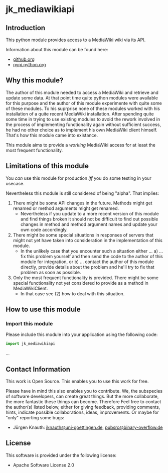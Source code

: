 jk_mediawikiapi
==========

Introduction
------------

This python module provides access to a MediaWiki wiki via its API.

Information about this module can be found here:

* [github.org](https://github.com/jkpubsrc/python-module-jk-mediawikiapi)
* [pypi.python.org](https://pypi.python.org/pypi/jk_mediawikiapi)

Why this module?
----------------

The author of this module needed to access a MediaWiki and retrieve and update some data. At that point time quite python modules were available for this purpose and the author of this module experimente with quite some of these modules. To his suprprise none of these modules worked with his installation of a quite recent MediaWiki installation. After spending quite some time in trying to use existing modules to avoid the rework involved in the process of implementing functionality again without sufficient success, he had no other choice as to implement his own MediaWiki client himself. That's how this module came into existance.

This module aims to provide a *working* MediaWiki access for at least the most frequent functionality.

Limitations of this module
--------------------------

You *can* use this module for production *iff* you do some testing in your usecase.

Nevertheless this module is still considered of being "alpha". That implies:

1. There might be some API changes in the future. Methods might get renamed or method arguments might get renamed.
	* Nevertheless if you update to a more recent version of this module and find things broken it should not be difficult to find out possible changes in method and method argument names and update your own code accordingly.
2. There might be some special situations in responses of servers that might not yet have taken into consideration in the implementation of this module.
	* In the unlikely case that you encounter such a situation either ...
		a) ... fix this problem yourself and then send the code to the author of this module for integration, or
		b) ... contact the author of this module directly, provide details about the problem and he'll try to fix that problem as soon as possible.
3. Only the most frequent functionality is provided. There might be some special functionality not yet considered to provide as a method in <c>MediaWikiClient</c>.
	* In that case see (2) how to deal with this situation.

How to use this module
----------------------

### Import this module

Please include this module into your application using the following code:

```python
import jk_mediawikiapi
```

...

Contact Information
-------------------

This work is Open Source. This enables you to use this work for free.

Please have in mind this also enables you to contribute. We, the subspecies of software developers, can create great things. But the more collaborate, the more fantastic these things can become. Therefore Feel free to contact the author(s) listed below, either for giving feedback, providing comments, hints, indicate possible collaborations, ideas, improvements. Or maybe for "only" reporting some bugs:

* Jürgen Knauth: jknauth@uni-goettingen.de, pubsrc@binary-overflow.de

License
-------

This software is provided under the following license:

* Apache Software License 2.0



